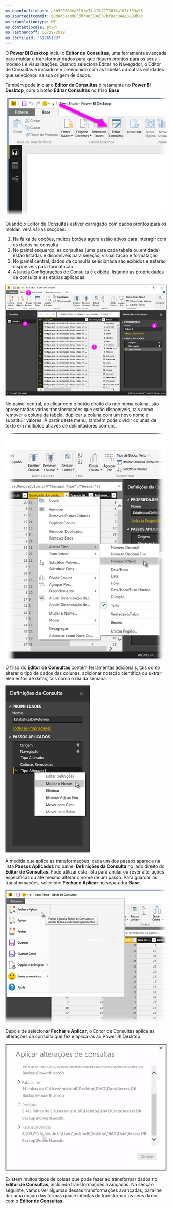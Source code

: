 ```yaml
---
ms.openlocfilehash: e8b920763ea619fe74af2b71730164183f333a95
ms.sourcegitcommit: 60dad5aa0d85db790553e537bf8ac34ee3289ba3
ms.translationtype: MT
ms.contentlocale: pt-PT
ms.lasthandoff: 05/29/2019
ms.locfileid: "61265133"
---
```

O **Power BI Desktop** inclui o **Editor de Consultas**, uma ferramenta avançada para moldar e transformar dados para que fiquem prontos para os seus modelos e visualizações. Quando seleciona Editar no Navegador, o Editor de Consultas é iniciado e é preenchido com as tabelas ou outras entidades que selecionou na sua origem de dados.

Também pode iniciar o **Editor de Consultas** diretamente no **Power BI Desktop**, com o botão **Editar Consultas** no friso **Base**.

![](media/1-3-clean-and-transform-data-with-query-editor/1-3_1.png)

Quando o Editor de Consultas estiver carregado com dados prontos para os moldar, verá várias secções:

1. Na faixa de opções, muitos botões agora estão ativos para interagir com os dados na consulta
2. No painel esquerdo, as consultas (uma para cada tabela ou entidade) estão listadas e disponíveis para seleção, visualização e formatação
3. No painel central, dados da consulta selecionada são exibidos e estarão disponíveis para formatação
4. A janela Configurações de Consulta é exibida, listando as propriedades da consulta e as etapas aplicadas

![](media/1-3-clean-and-transform-data-with-query-editor/1-3_2.png)

No painel central, ao clicar com o botão direito do rato numa coluna, são apresentadas várias transformações que estão disponíveis, tais como remover a coluna da tabela, duplicar a coluna com um novo nome e substituir valores. A partir deste menu, também pode dividir colunas de texto em múltiplos através de delimitadores comuns.

![](media/1-3-clean-and-transform-data-with-query-editor/1-3_3.png)

O friso do **Editor de Consultas** contém ferramentas adicionais, tais como alterar o tipo de dados das colunas, adicionar notação científica ou extrair elementos de datas, tais como o dia da semana.

![](media/1-3-clean-and-transform-data-with-query-editor/1-3_4.png)

À medida que aplica as transformações, cada um dos passos aparece na lista **Passos Aplicados** no painel **Definições da Consulta** no lado direito do **Editor de Consultas**. Pode utilizar esta lista para anular ou rever alterações específicas ou até mesmo alterar o nome de um passo. Para guardar as transformações, selecione **Fechar e Aplicar** no separador **Base**.

![](media/1-3-clean-and-transform-data-with-query-editor/1-3_5.png)

Depois de selecionar **Fechar e Aplicar**, o Editor de Consultas aplica as alterações da consulta que fez e aplica-as ao Power BI Desktop.

![](media/1-3-clean-and-transform-data-with-query-editor/1-3_6.png)

Existem muitos tipos de coisas que pode fazer ao transformar dados no **Editor de Consultas**, incluindo transformações avançadas. Na secção seguinte, vamos ver algumas dessas transformações avançadas, para lhe dar uma noção das formas quase infinitas de transformar os seus dados com o **Editor de Consultas**.


